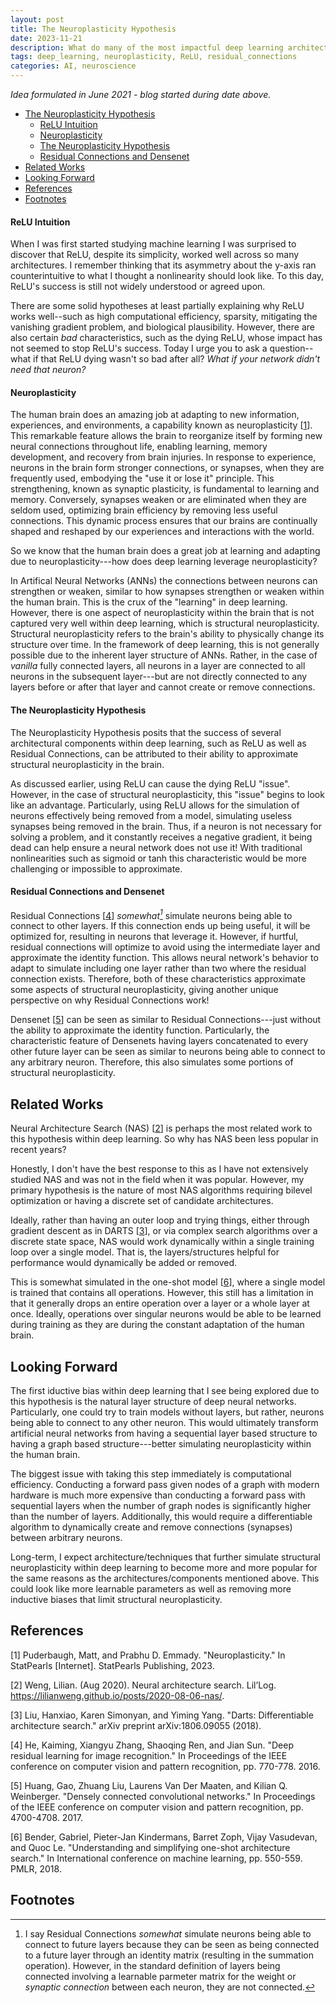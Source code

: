 ```yaml
---
layout: post
title: The Neuroplasticity Hypothesis
date: 2023-11-21
description: What do many of the most impactful deep learning architectural components have in common?
tags: deep_learning, neuroplasticity, ReLU, residual_connections
categories: AI, neuroscience
---
```



*Idea formulated in June 2021 - blog started during date above.*


- [The Neuroplasticity Hypothesis](#the-neuroplasticity-hypothesis)
    - [ReLU Intuition](#relu-intuition)
    - [Neuroplasticity](#neuroplasticity)
    - [The Neuroplasticity Hypothesis](#the-neuroplasticity-hypothesis-1)
    - [Residual Connections and Densenet](#residual-connections-and-densenet)
- [Related Works](#related-works)
- [Looking Forward](#looking-forward)
- [References](#references)
- [Footnotes](#footnotes)

#### ReLU Intuition
When I was first started studying machine learning I was surprised to discover that ReLU, despite its simplicity, worked well across so many architectures. I remember thinking that its asymmetry about the y-axis ran counterintuitive to what I thought a nonlinearity should look like. To this day, ReLU's success is still not widely understood or agreed upon.

There are some solid hypotheses at least partially explaining why ReLU works well--such as high computational efficiency, sparsity, mitigating the vanishing gradient problem, and biological plausibility. However, there are also certain *bad* characteristics, such as the dying ReLU, whose impact has not seemed to stop ReLU's success. Today I urge you to ask a question--what if that ReLU dying wasn't so bad after all? *What if your network didn't need that neuron?*

#### Neuroplasticity
The human brain does an amazing job at adapting to new information, experiences, and environments, a capability known as neuroplasticity \[[1](#1)\]. This remarkable feature allows the brain to reorganize itself by forming new neural connections throughout life, enabling learning, memory development, and recovery from brain injuries. In response to experience, neurons in the brain form stronger connections, or synapses, when they are frequently used, embodying the "use it or lose it" principle. This strengthening, known as synaptic plasticity, is fundamental to learning and memory. Conversely, synapses weaken or are eliminated when they are seldom used, optimizing brain efficiency by removing less useful connections. This dynamic process ensures that our brains are continually shaped and reshaped by our experiences and interactions with the world.

So we know that the human brain does a great job at learning and adapting due to neuroplasticity---how does deep learning leverage neuroplasticity? 

In Artifical Neural Networks (ANNs) the connections between neurons can strengthen or weaken, similar to how synapses strengthen or weaken within the human brain. This is the crux of the "learning" in deep learning. However, there is one aspect of neuroplasticity within the brain that is not captured very well within deep learning, which is structural neuroplasticity. Structural neuroplasticity refers to the brain's ability to physically change its structure over time. In the framework of deep learning, this is not generally possible due to the inherent layer structure of ANNs. Rather, in the case of *vanilla* fully connected layers, all neurons in a layer are connected to all neurons in the subsequent layer---but are not directly connected to any layers before or after that layer and cannot create or remove connections.


#### The Neuroplasticity Hypothesis

The Neuroplasticity Hypothesis posits that the success of several architectural components within deep learning, such as ReLU as well as Residual Connections, can be attributed to their ability to approximate structural neuroplasticity in the brain.

As discussed earlier, using ReLU can cause the dying ReLU "issue". However, in the case of structural neuroplasticity, this "issue" begins to look like an advantage. Particularly, using ReLU allows for the simulation of neurons effectively being removed from a model, simulating useless synapses being removed in the brain. Thus, if a neuron is not necessary for solving a problem, and it constantly receives a negative gradient, it being dead can help ensure a neural network does not use it! With traditional nonlinearities such as sigmoid or tanh this characteristic would be more challenging or impossible to approximate.

#### Residual Connections and Densenet

Residual Connections \[[4](#4)\] *somewhat[^1]* simulate neurons being able to connect to other layers. If this connection ends up being useful, it will be optimized for, resulting in neurons that leverage it. However, if hurtful, residual connections will optimize to avoid using the intermediate layer and approximate the identity function. This allows neural network's behavior to adapt to simulate including one layer rather than two where the residual connection exists. Therefore, both of these characteristics approximate some aspects of structural neuroplasticity, giving another unique perspective on why Residual Connections work!

Densenet \[[5](#5)\] can be seen as similar to Residual Connections---just without the ability to approximate the identity function. Particularly, the characteristic feature of Densenets having layers concatenated to every other future layer can be seen as similar to neurons being able to connect to any arbitrary neuron. Therefore, this also simulates some portions of structural neuroplasticity.



## Related Works

Neural Architecture Search (NAS) \[[2](#2)\] is perhaps the most related work to this hypothesis within deep learning. So why has NAS been less popular in recent years?

Honestly, I don't have the best response to this as I have not extensively studied NAS and was not in the field when it was popular. However, my primary hypothesis is the nature of most NAS algorithms requiring bilevel optimization or having a discrete set of candidate architectures.

Ideally, rather than having an outer loop and trying things, either through gradient descent as in DARTS \[[3](#3)\], or via complex search algorithms over a discrete state space, NAS would work dynamically within a single training loop over a single model. That is, the layers/structures helpful for performance would dynamically be added or removed.

This is somewhat simulated in the one-shot model \[[6](#6)\], where a single model is trained that contains all operations. However, this still has a limitation in that it generally drops an entire operation over a layer or a whole layer at once. Ideally, operations over singular neurons would be able to be learned during training as they are during the constant adaptation of the human brain.


## Looking Forward

The first iductive bias within deep learning that I see being explored due to this hypothesis is the natural layer structure of deep neural networks. Particularly, one could try to train models without layers, but rather, neurons being able to connect to any other neuron. This would ultimately transform artificial neural networks from having a sequential layer based structure to having a graph based structure---better simulating neuroplasticity within the human brain. 

The biggest issue with taking this step immediately is computational efficiency. Conducting a forward pass given nodes of a graph with modern hardware is much more expensive than conducting a forward pass with sequential layers when the number of graph nodes is significantly higher than the number of layers. Additionally, this would require a differentiable algorithm to dynamically create and remove connections (synapses) between arbitrary neurons.

Long-term, I expect architecture/techniques that further simulate structural neuroplasticity within deep learning to become more and more popular for the same reasons as the architectures/components mentioned above. This could look like more learnable parameters as well as removing more inductive biases that limit structural neuroplasticity.


## References

<a name="1"></a>[1] Puderbaugh, Matt, and Prabhu D. Emmady. "Neuroplasticity." In StatPearls [Internet]. StatPearls Publishing, 2023.

<a name="2"></a>[2] Weng, Lilian. (Aug 2020). Neural architecture search. Lil’Log. https://lilianweng.github.io/posts/2020-08-06-nas/.

<a name="3"></a>[3] Liu, Hanxiao, Karen Simonyan, and Yiming Yang. "Darts: Differentiable architecture search." arXiv preprint arXiv:1806.09055 (2018).

<a name="4"></a>[4] He, Kaiming, Xiangyu Zhang, Shaoqing Ren, and Jian Sun. "Deep residual learning for image recognition." In Proceedings of the IEEE conference on computer vision and pattern recognition, pp. 770-778. 2016.

<a name="5"></a>[5] Huang, Gao, Zhuang Liu, Laurens Van Der Maaten, and Kilian Q. Weinberger. "Densely connected convolutional networks." In Proceedings of the IEEE conference on computer vision and pattern recognition, pp. 4700-4708. 2017.

<a name="6"></a>[6] Bender, Gabriel, Pieter-Jan Kindermans, Barret Zoph, Vijay Vasudevan, and Quoc Le. "Understanding and simplifying one-shot architecture search." In International conference on machine learning, pp. 550-559. PMLR, 2018.


## Footnotes

[^1]: I say Residual Connections *somewhat* simulate neurons being able to connect to future layers because they can be seen as being connected to a future layer through an identity matrix (resulting in the summation operation). However, in the standard definition of layers being connected involving a learnable parmeter matrix for the weight or *synaptic connection* between each neuron, they are not connected. 